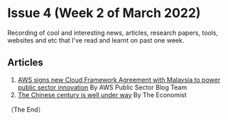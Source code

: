 # Issue 4 (Week 2 of March 2022)

Recording of cool and interesting news, articles, research papers, tools, websites and etc that I've read and learnt on past one week.

## Articles

1. [AWS signs new Cloud Framework Agreement with Malaysia to power public sector innovation](https://aws.amazon.com/blogs/publicsector/aws-signs-new-cloud-framework-agreement-malaysia-power-public-sector-innovation/) By AWS Public Sector Blog Team
2. [The Chinese century is well under way](https://www.economist.com/graphic-detail/2018/10/27/the-chinese-century-is-well-under-way) By The Economist

（The End）

